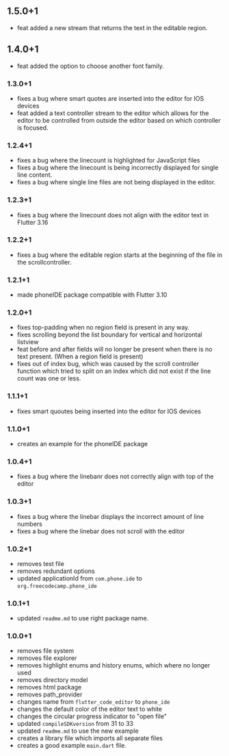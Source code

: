## 1.5.0+1

- feat added a new stream that returns the text in the editable region.

## 1.4.0+1

- feat added the option to choose another font family.

### 1.3.0+1

- fixes a bug where smart quotes are inserted into the editor for IOS devices
- feat added a text controller stream to the editor which allows for the editor to be controlled from outside the editor based on which controller is focused.

### 1.2.4+1

- fixes a bug where the linecount is highlighted for JavaScript files
- fixes a bug where the linecount is being incorrectly displayed for single line content.
- fixes a bug where single line files are not being displayed in the editor.

### 1.2.3+1

- fixes a bug where the linecount does not align with the editor text in Flutter 3.16

### 1.2.2+1

- fixes a bug where the editable region starts at the beginning of the file in the scrollcontroller.

### 1.2.1+1

- made phoneIDE package compatible with Flutter 3.10

### 1.2.0+1

- fixes top-padding when no region field is present in any way.
- fixes scrolling beyond the list boundary for vertical and horizontal listview
- feat before and after fields will no longer be present when there is no text present. (When a region field is present)
- fixes out of index bug, which was caused by the scroll controller function which tried to split on an index which did not exist if the line count was one or less.

### 1.1.1+1

- fixes smart quoutes being inserted into the editor for IOS devices

### 1.1.0+1

- creates an example for the phoneIDE package

### 1.0.4+1

- fixes a bug where the linebanr does not correctly align with top of the editor

### 1.0.3+1

- fixes a bug where the linebar displays the incorrect amount of line numbers
- fixes a bug where the linebar does not scroll with the editor

### 1.0.2+1

- removes test file
- removes redundant options
- updated applicationId from `com.phone.ide` to `org.freecodecamp.phone_ide`

### 1.0.1+1

- updated `readme.md` to use right package name.

### 1.0.0+1

- removes file system
- removes file explorer
- removes highlight enums and history enums, which where no longer used
- removes directory model
- removes html package
- removes path_provider
- changes name from `flutter_code_editor` to `phone_ide`
- changes the default color of the editor text to white
- changes the circular progress indicator to "open file"
- updated `compileSDKversion` from 31 to 33
- updated `readme.md` to use the new example
- creates a library file which imports all separate files
- creates a good example `main.dart` file.
